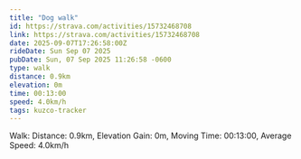 ```yaml
---
title: "Dog walk"
id: https://strava.com/activities/15732468708
link: https://strava.com/activities/15732468708
date: 2025-09-07T17:26:58:00Z
rideDate: Sun Sep 07 2025
pubDate: Sun, 07 Sep 2025 11:26:58 -0600
type: walk
distance: 0.9km
elevation: 0m
time: 00:13:00
speed: 4.0km/h
tags: kuzco-tracker
---
```

Walk: Distance: 0.9km, Elevation Gain: 0m, Moving Time: 00:13:00, Average Speed: 4.0km/h